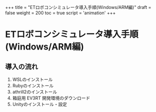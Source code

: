 +++
title = "ETロボコンシミュレータ導入手順(Windows/ARM編)"
draft = false
weight = 200
toc = true
script = 'animation'
+++

# ETロボコンシミュレータ導入手順(Windows/ARM編)



## 導入の流れ

1. WSLのインストール
2. Rubyのインストール
3. athrill2のインストール
4. 箱庭用 EV3RT 開発環境のダウンロード
5. Unityのインストール・設定

